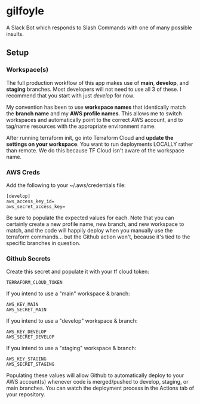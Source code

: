 # gilfoyle
A Slack Bot which responds to Slash Commands with one of many possible insults. 

## Setup

### Workspace(s)

The full production workflow of this app makes use of **main**, **develop**,
and **staging** branches. Most developers will not need to use all 3 of these.
I recommend that you start with just *develop* for now. 

My convention has been to use **workspace names** that identically match the
**branch name** and my **AWS profile names**. This allows me to switch workspaces and
automatically point to the correct AWS account, and to tag/name resources with
the appropriate environment name. 

After running terraform init, go into Terraform Cloud and **update the settings
on your workspace**. You want to run deployments LOCALLY rather than remote. We
do this because TF Cloud isn't aware of the workspace name. 

### AWS Creds

Add the following to your ~/.aws/credentials file:

    [develop]
    aws_access_key_id=
    aws_secret_access_key=

Be sure to populate the expected values for each. Note that you can certainly
create a new profile name, new branch, and new workspace to match, and the
code will happily deploy when you manually use the terraform commands... but 
the Github action won't, because it's tied to the specific branches in question. 

### Github Secrets

Create this secret and populate it with your tf cloud token:

    TERRAFORM_CLOUD_TOKEN

If you intend to use a "main" workspace & branch: 

    AWS_KEY_MAIN
    AWS_SECRET_MAIN

If you intend to use a "develop" workspace & branch:

    AWS_KEY_DEVELOP
    AWS_SECRET_DEVELOP

If you intend to use a "staging" workspace & branch:

    AWS_KEY_STAGING
    AWS_SECRET_STAGING

Populating these values will allow Github to automatically deploy to your AWS account(s)
whenever code is merged/pushed to develop, staging, or main branches. You can watch
the deployment process in the Actions tab of your repository. 